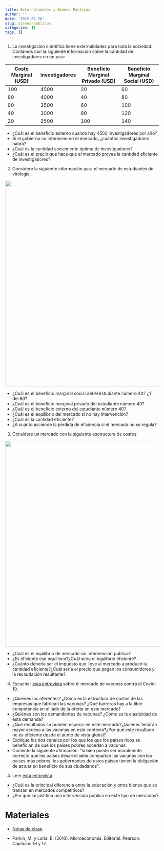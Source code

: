 ```yaml
---
title: Externalidades y Bienes Públicos
author: ''
date: '2022-02-26'
slug: bienes-publicos
categories: []
tags: []
---
```









1. La investigación científica tiene externalidades para toda la sociedad. Contamos con la siguiente información sobre la cantidad de investigadores en un país:

| Costo Marginal (USD)  | Investigadores   | Beneficio Marginal Privado (USD)  |Beneficio Marginal Social (USD)  |  
|-----|---|---|---|
| 100 |4500   | 20   |60   |
| 80  |4000   | 40   |80   |
| 60  |3500   | 60   |100   |
| 40  | 3000  | 80   |120   |
| 20  | 2500  | 100  |140   |

- ¿Cuál es el beneficio externo cuando hay 4500 investigadores por año?
- Si el gobierno no interviene en el mercado, ¿cuántos investigadores habrá?
- ¿Cuál es la cantidad socialmente óptima de investigadores?
- ¿Cuál es el precio que hace que el mercado provea la cantidad eficiente de investigadores?

2. Considere la siguiente información para el mercado de estudiantes de virología.
<img src="{{< blogdown/postref >}}index_files/figure-html/unnamed-chunk-3-1.png" width="672" />

- ¿Cuál es el beneficio marginal social del el estudiante número 40? ¿Y del 60?
- ¿Cuál es el beneficio marginal privado del estudiante número 40?
- ¿Cuál es el beneficio externo del estudiante número 40?
- ¿Cuál es el equilibrio del mercado si no hay intervención?
- ¿Cuál es la cantidad eficiente?
- ¿A cuánto asciende la pérdida de eficiencia si el mercado no se regula?

3. Considere un mercado con la siguiente esctructura de costos:
<img src="{{< blogdown/postref >}}index_files/figure-html/unnamed-chunk-4-1.png" width="672" />

- ¿Cuál es el equilibrio de mercado sin intervención pública?
- ¿Es eficiente ese equilibrio?¿Cuál sería el equilibrio eficiente?
- ¿Cuánto debería ser el impuesto que lleve al mercado a producir la cantidad eficiente?¿Cuál sería el precio que pagan los consumidores y la recaudación resultante?

4. Escuchar [esta entrevista](https://delsol.uy/notoquennada/sebastianfleitas/vacunas-contra-el-covid-oferta-limitada-y-demanda-desesperada) sobre el mercado de vacunas contra el Covid-19.
  - ¿Quiénes los oferentes? ¿Cómo es la estructura de costos de las empresas que fabrican las vacunas? ¿Qué barreras hay a la libre competencia en el lado de la oferta en este mercado?
  - ¿Quiénes son los demandantes de vacunas? ¿Cómo es la elasticidad de esta demanda? 
  - ¿Qué resultados se pueden esperar en este mercado?¿Quiénes tendrán mayor acceso a las vacunas en este contexto?¿Por qué este resultado no es eficiente desde el punto de vista global?
  - Explique los dos canales por los que los que los países ricos se benefician de que los países pobres accedan a vacunas. 
  - Comente la siguiente afirmación: "si bien puede ser moralmente correcto que los países desarrollados compartan las vacunas con los países más pobres, los gobernantes de estos países tienen la obligación de actuar en beneficio de sus ciudadanos".
  
4. Leer [esta entrevista](entrevista-hoxby.pdf).

- ¿Cuál es la principal diferencia entre la educación y otros bienes que se transan en mercados competitivos?
- ¿Por qué se justifica una intervención pública en este tipo de mercados?


  
# Materiales

- [Notas de clase](https://bienes-publicos--diapos-econ.netlify.app/)

- Parkin, M. y Loría. E. (2010). Microeconomía. Editorial: Pearson. Capítulos 16 y 17.





